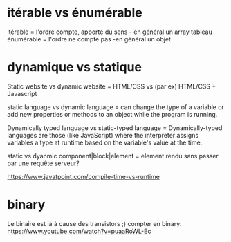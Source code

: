 # itérable vs énumérable

itérable = l'ordre compte, apporte du sens - en général un array tableau
énumérable = l'ordre ne compte pas -en général un objet

# dynamique vs statique

Static website vs dynamic website = HTML/CSS vs (par ex) HTML/CSS + Javascript

static language vs dynamic language = can change the type of a variable or add new properties or methods to an object while the program is running.

Dynamically typed language vs static-typed language = Dynamically-typed languages are those (like JavaScript) where the interpreter assigns variables a type at runtime based on the variable's value at the time.

static vs dyanmic component|block|element = element rendu sans passer par une requête serveur?

https://www.javatpoint.com/compile-time-vs-runtime


# binary
Le binaire est là à cause des transistors ;)
compter en binary: https://www.youtube.com/watch?v=puaaRoWL-Ec
